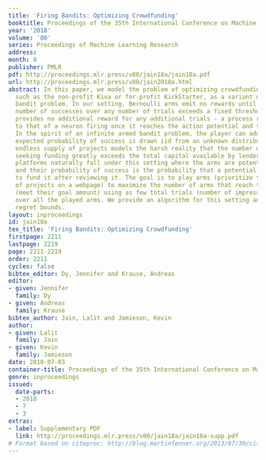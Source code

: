 ```yaml
---
title: 'Firing Bandits: Optimizing Crowdfunding'
booktitle: Proceedings of the 35th International Conference on Machine Learning
year: '2018'
volume: '80'
series: Proceedings of Machine Learning Research
address: 
month: 0
publisher: PMLR
pdf: http://proceedings.mlr.press/v80/jain18a/jain18a.pdf
url: http://proceedings.mlr.press/v80/jain2018a.html
abstract: In this paper, we model the problem of optimizing crowdfunding platforms,
  such as the non-profit Kiva or for-profit KickStarter, as a variant of the multi-armed
  bandit problem. In our setting, Bernoulli arms emit no rewards until their cumulative
  number of successes over any number of trials exceeds a fixed threshold and then
  provides no additional reward for any additional trials - a process reminiscent
  to that of a neuron firing once it reaches the action potential and then saturates.
  In the spirit of an infinite armed bandit problem, the player can add new arms whose
  expected probability of success is drawn iid from an unknown distribution – this
  endless supply of projects models the harsh reality that the number of projects
  seeking funding greatly exceeds the total capital available by lenders. Crowdfunding
  platforms naturally fall under this setting where the arms are potential projects,
  and their probability of success is the probability that a potential funder decides
  to fund it after reviewing it. The goal is to play arms (prioritize the display
  of projects on a webpage) to maximize the number of arms that reach the firing threshold
  (meet their goal amount) using as few total trials (number of impressions) as possible
  over all the played arms. We provide an algorithm for this setting and prove sublinear
  regret bounds.
layout: inproceedings
id: jain18a
tex_title: 'Firing Bandits: Optimizing Crowdfunding'
firstpage: 2211
lastpage: 2219
page: 2211-2219
order: 2211
cycles: false
bibtex_editor: Dy, Jennifer and Krause, Andreas
editor:
- given: Jennifer
  family: Dy
- given: Andreas
  family: Krause
bibtex_author: Jain, Lalit and Jamieson, Kevin
author:
- given: Lalit
  family: Jain
- given: Kevin
  family: Jamieson
date: 2018-07-03
container-title: Proceedings of the 35th International Conference on Machine Learning
genre: inproceedings
issued:
  date-parts:
  - 2018
  - 7
  - 3
extras:
- label: Supplementary PDF
  link: http://proceedings.mlr.press/v80/jain18a/jain18a-supp.pdf
# Format based on citeproc: http://blog.martinfenner.org/2013/07/30/citeproc-yaml-for-bibliographies/
---
```

